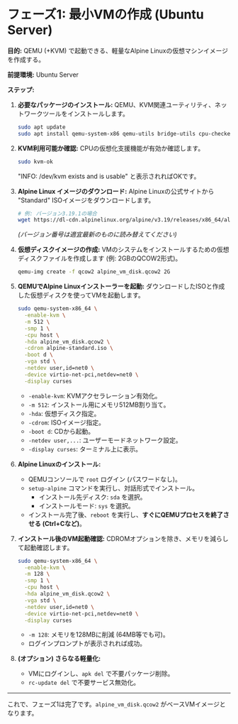 # フェーズ1: 最小VMの作成 (Ubuntu Server)

**目的:** QEMU (+KVM) で起動できる、軽量なAlpine Linuxの仮想マシンイメージを作成する。

**前提環境:** Ubuntu Server

**ステップ:**

1.  **必要なパッケージのインストール:**
    QEMU、KVM関連ユーティリティ、ネットワークツールをインストールします。
    ```bash
    sudo apt update
    sudo apt install qemu-system-x86 qemu-utils bridge-utils cpu-checker
    ```

2.  **KVM利用可能か確認:**
    CPUの仮想化支援機能が有効か確認します。
    ```bash
    sudo kvm-ok
    ```
    "INFO: /dev/kvm exists and is usable" と表示されればOKです。

3.  **Alpine Linux イメージのダウンロード:**
    Alpine Linuxの公式サイトから "Standard" ISOイメージをダウンロードします。
    ```bash
    # 例: バージョン3.19.1の場合
    wget https://dl-cdn.alpinelinux.org/alpine/v3.19/releases/x86_64/alpine-standard-3.19.1-x86_64.iso -O alpine-standard.iso
    ```
    *(バージョン番号は適宜最新のものに読み替えてください)*

4.  **仮想ディスクイメージの作成:**
    VMのシステムをインストールするための仮想ディスクファイルを作成します (例: 2GBのQCOW2形式)。
    ```bash
    qemu-img create -f qcow2 alpine_vm_disk.qcow2 2G
    ```

5.  **QEMUでAlpine Linuxインストーラーを起動:**
    ダウンロードしたISOと作成した仮想ディスクを使ってVMを起動します。
    ```bash
    sudo qemu-system-x86_64 \
      -enable-kvm \
      -m 512 \
      -smp 1 \
      -cpu host \
      -hda alpine_vm_disk.qcow2 \
      -cdrom alpine-standard.iso \
      -boot d \
      -vga std \
      -netdev user,id=net0 \
      -device virtio-net-pci,netdev=net0 \
      -display curses
    ```
    *   `-enable-kvm`: KVMアクセラレーション有効化。
    *   `-m 512`: インストール用にメモリ512MB割り当て。
    *   `-hda`: 仮想ディスク指定。
    *   `-cdrom`: ISOイメージ指定。
    *   `-boot d`: CDから起動。
    *   `-netdev user,...`: ユーザーモードネットワーク設定。
    *   `-display curses`: ターミナル上に表示。

6.  **Alpine Linuxのインストール:**
    *   QEMUコンソールで `root` ログイン (パスワードなし)。
    *   `setup-alpine` コマンドを実行し、対話形式でインストール。
        *   インストール先ディスク: `sda` を選択。
        *   インストールモード: `sys` を選択。
    *   インストール完了後、`reboot` を実行し、**すぐにQEMUプロセスを終了させる (Ctrl+Cなど)**。

7.  **インストール後のVM起動確認:**
    CDROMオプションを除き、メモリを減らして起動確認します。
    ```bash
    sudo qemu-system-x86_64 \
      -enable-kvm \
      -m 128 \
      -smp 1 \
      -cpu host \
      -hda alpine_vm_disk.qcow2 \
      -vga std \
      -netdev user,id=net0 \
      -device virtio-net-pci,netdev=net0 \
      -display curses
    ```
    *   `-m 128`: メモリを128MBに削減 (64MB等でも可)。
    *   ログインプロンプトが表示されれば成功。

8.  **(オプション) さらなる軽量化:**
    *   VMにログインし、`apk del` で不要パッケージ削除。
    *   `rc-update del` で不要サービス無効化。

---

これで、フェーズ1は完了です。`alpine_vm_disk.qcow2` がベースVMイメージとなります。